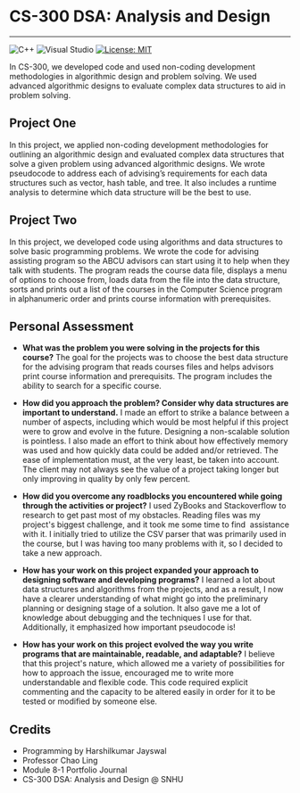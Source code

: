 #  **CS-300 DSA: Analysis and Design**
---

![C++](https://img.shields.io/badge/c++-%2300599C.svg?style=for-the-badge&logo=c%2B%2B&logoColor=white)   ![Visual Studio](https://img.shields.io/badge/Visual%20Studio-5C2D91.svg?style=for-the-badge&logo=visual-studio&logoColor=white)  [![License: MIT](https://img.shields.io/badge/License-MIT-yellow.svg)](https://opensource.org/licenses/MIT)

In CS-300, we developed code and used non-coding development methodologies in algorithmic design and problem solving. We used advanced algorithmic designs to evaluate complex data structures to aid in problem solving.

## Project One
In this project, we applied non-coding development methodologies for outlining an algorithmic design and evaluated complex data structures that solve a given problem using advanced algorithmic designs. We wrote pseudocode to address each of advising’s requirements for each data structures such as vector, hash table, and tree. It also includes a runtime analysis to determine which data structure will be the best to use.

## Project Two
In this project, we developed code using algorithms and data structures to solve basic programming problems. We wrote the code for advising assisting program so the ABCU advisors can start using it to help when they talk with students. The program reads the course data file, displays a menu of options to choose from, loads data from the file into the data structure, sorts and prints out a list of the courses in the Computer Science program in alphanumeric order and prints course information with prerequisites.


## Personal Assessment
- **What was the problem you were solving in the projects for this course?**
  The goal for the projects was to choose the best data structure for the advising program that reads courses files and helps advisors print course information and prerequisits. The program includes the ability to search for a specific course.

- **How did you approach the problem? Consider why data structures are important to understand.**
  I made an effort to strike a balance between a number of aspects, including which would be most helpful if this project were to grow and evolve in the future. Designing a non-scalable solution is pointless. I also made an effort to think about how effectively memory was used and how quickly data could be added and/or retrieved. The ease of implementation must, at the very least, be taken into account. The client may not always see the value of a project taking longer but only improving in quality by only few percent.
 
- **How did you overcome any roadblocks you encountered while going through the activities or project?**
 I used ZyBooks and Stackoverflow to research to get past most of my obstacles. Reading files was my project's biggest challenge, and it took me some time to find  assistance with it. I initially tried to utilize the CSV parser that was primarily used in the course, but I was having too many problems with it, so I decided to take a new approach.

- **How has your work on this project expanded your approach to designing software and developing programs?**
  I learned a lot about data structures and algorithms from the projects, and as a result, I now have a clearer understanding of what might go into the preliminary planning or designing stage of a solution. It also gave me a lot of knowledge about debugging and the techniques I use for that. Additionally, it emphasized how important pseudocode is!

- **How has your work on this project evolved the way you write programs that are maintainable, readable, and adaptable?**
 I believe that this project's nature, which allowed me a variety of possibilities for how to approach the issue, encouraged me to write more understandable and flexible code. This code required explicit commenting and the capacity to be altered easily in order for it to be tested or modified by someone else.


## Credits
- Programming by Harshilkumar Jayswal
- Professor Chao Ling
- Module 8-1 Portfolio Journal 
- CS-300 DSA: Analysis and Design @ SNHU
